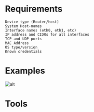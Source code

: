 # Requirements
```
Device type (Router/host)
System Host-names
Interface names (eth0, eth1, etc)
IP address and CIDRs for all interfaces
TCP and UDP ports
MAC Address
OS type/version
Known credentials
```
# Examples
![alt](https://git.cybbh.space/net/public/raw/master/modules/networking/slides-v4/images/offensivefinishednetwork.png)
# Tools
